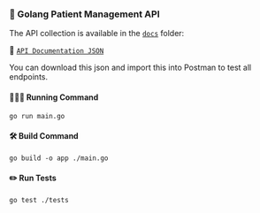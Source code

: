 ### 🧪 Golang Patient Management API

  

The API collection is available in the [`docs`](./docs) folder:

  

📁 [`API Documentation JSON`](./docs/api_documentation.json)

  

You can download this json and import this into Postman to test all endpoints.

  
#### 🏃🏻‍♂️ Running Command
	go run main.go

#### 🛠️ Build Command
	go build -o app ./main.go
#### ✏️ Run Tests
	go test ./tests
	